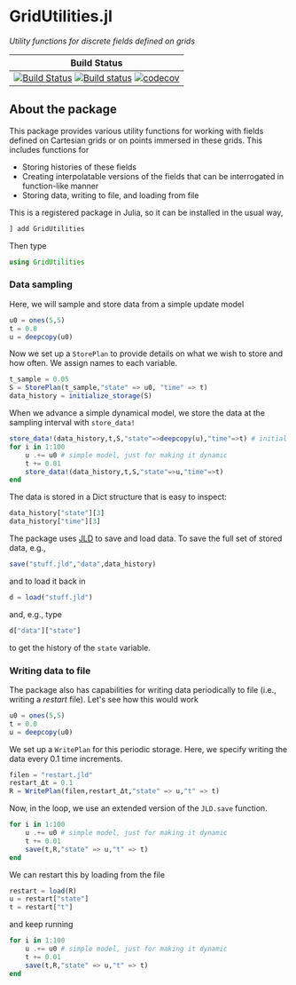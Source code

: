 # GridUtilities.jl

_Utility functions for discrete fields defined on grids_

| Build Status |
|:---:|
| [![Build Status](https://travis-ci.com/JuliaIBPM/GridUtilities.jl.svg?branch=master)](https://travis-ci.com/JuliaIBPM/GridUtilities.jl) [![Build status](https://ci.appveyor.com/api/projects/status/6tokpjqb4x8999g0?svg=true)](https://ci.appveyor.com/project/JuliaIBPM/gridutilities-jl) [![codecov](https://codecov.io/gh/JuliaIBPM/GridUtilities.jl/branch/master/graph/badge.svg)](https://codecov.io/gh/JuliaIBPM/GridUtilities.jl) |

## About the package

This package provides various utility functions for working with fields defined on Cartesian grids or on points immersed in these grids. This includes functions for
* Storing histories of these fields
* Creating interpolatable versions of the fields that can be interrogated in function-like manner
* Storing data, writing to file, and loading from file

This is a registered package in Julia, so it can be installed in the usual way,

```julia
] add GridUtilities
```
Then type
```julia
using GridUtilities
```

### Data sampling

Here, we will sample and store data from a simple update model

```julia
u0 = ones(5,5)
t = 0.0
u = deepcopy(u0)
```
Now we set up a `StorePlan` to provide details on what we wish to store and how often. We assign names to each variable.

```julia
t_sample = 0.05
S = StorePlan(t_sample,"state" => u0, "time" => t)
data_history = initialize_storage(S)
```
When we advance a simple dynamical model, we store the data at the sampling interval with `store_data!`

```julia
store_data!(data_history,t,S,"state"=>deepcopy(u),"time"=>t) # initial state
for i in 1:100
    u .+= u0 # simple model, just for making it dynamic
    t += 0.01
    store_data!(data_history,t,S,"state"=>u,"time"=>t)
end
```

The data is stored in a Dict structure that is easy to inspect:
```julia
data_history["state"][3]
data_history["time"][3]
```

The package uses [JLD](https://github.com/JuliaIO/JLD.jl) to save and load data. To save the full set of stored data, e.g.,
```julia
save("stuff.jld","data",data_history)
```
and to load it back in
```julia
d = load("stuff.jld")
```
and, e.g., type
```julia
d["data"]["state"]
```
to get the history of the `state` variable.

### Writing data to file

The package also has capabilities for writing data periodically to file (i.e., writing a *restart* file). Let's see how this would work

```julia
u0 = ones(5,5)
t = 0.0
u = deepcopy(u0)
```

We set up a `WritePlan` for this periodic storage. Here, we specify writing the data every 0.1 time increments.
```julia
filen = "restart.jld"
restart_Δt = 0.1
R = WritePlan(filen,restart_Δt,"state" => u,"t" => t)
```

Now, in the loop, we use an extended version of the `JLD.save` function.
```julia
for i in 1:100
    u .+= u0 # simple model, just for making it dynamic
    t += 0.01
    save(t,R,"state" => u,"t" => t)
end
```

We can restart this by loading from the file
```julia
restart = load(R)
u = restart["state"]
t = restart["t"]
```
and keep running
```julia
for i in 1:100
    u .+= u0 # simple model, just for making it dynamic
    t += 0.01
    save(t,R,"state" => u,"t" => t)
end
```
